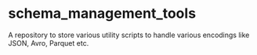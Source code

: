 # schema_management_tools
A repository to store various utility scripts to handle various encodings like JSON, Avro, Parquet etc.
